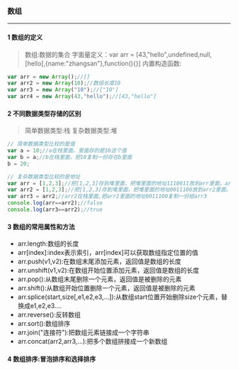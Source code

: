 ### 数组

----------
#### 1 数组的定义
> 数组:数据的集合
> 字面量定义：var arr = [43,"hello",undefined,null,[hello],{name:"zhangsan"},function(){}]
> 内置构造函数:
```js
var arr = new Array();//[]
var arr2 = new Array(10);//数组长度10
var arr3 = new Array("10");//["10"]
var arr4 = new Array(43,"hello");//[43,"hello"]
```

#### 2 不同数据类型存储的区别
> 简单数据类型:栈
> 复杂数据类型:堆

```js
// 简单数据类型比较的是值
var a = 10;//a在栈里面，里面存的是10这个值
var b = a;//b在栈里面，把10复制一份存在b里面
b = 20;

// 复杂数据类型比较的是地址
var arr = [1,2,3];//把[1,2,3]存到堆里面，把堆里面的地址1110011放到arr里面，arr在栈里面
var arr2 = [1,2,3];//把[1,2,3]存到堆里面，把堆里面的地址0011100放到arr2里面，arr2在栈里面
var arr3 = arr2;//arr2在栈里面,把arr2里面的地址0011100复制一份给arr3
console.log(arr==arr2);//false
console.log(arr3==arr2);//true
```

#### 3 数组的常用属性和方法
+ arr.length:数组的长度
+ arr[index]:index表示索引，arr[index]可以获取数组指定位置的值
+ arr.push(v1,v2):在数组末尾添加元素，返回值是数组的长度
+ arr.unshift(v1,v2):在数组开始位置添加元素，返回值是数组的长度
+ arr.pop():从数组末尾删除一个元素，返回值是被删除的元素
+ arr.shift():从数组开始位置删除一个元素，返回值是被删除的元素
+ arr.splice(start,size[,e1,e2,e3,...]):从数组start位置开始删除size个元素，替换成e1,e2,e3....
+ arr.reverse():反转数组
+ arr.sort():数组排序
+ arr.join("连接符"):把数组元素链接成一个字符串
+ arr.concat(arr2,arr3,...):把多个数组拼接成一个新数组

#### 4 数组排序:冒泡排序和选择排序